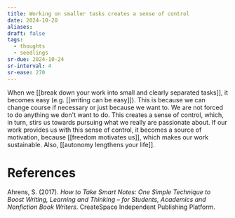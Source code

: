 ```yaml
---
title: Working on smaller tasks creates a sense of control
date: 2024-10-20
aliases: 
draft: false
tags:
  - thoughts
  - seedlings
sr-due: 2024-10-24
sr-interval: 4
sr-ease: 270
---
```

When we [[break down your work into small and clearly separated tasks]], it becomes easy (e.g. [[writing can be easy]]). This is because we can change course if necessary or just because we want to. We are not forced to do anything we don't want to do. This creates a sense of control, which, in turn, stirs us towards pursuing what we really are passionate about. If our work provides us with this sense of control, it becomes a source of motivation, because [[freedom motivates us]], which makes our work sustainable. Also, [[autonomy lengthens your life]].

# References

Ahrens, S. (2017). *How to Take Smart Notes: One Simple Technique to Boost Writing, Learning and Thinking – for Students, Academics and Nonfiction Book Writers*. CreateSpace Independent Publishing Platform.

